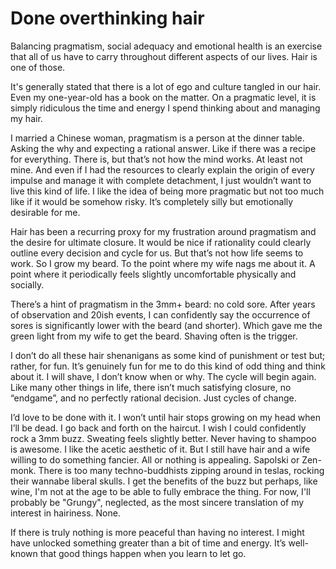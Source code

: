 # Done overthinking hair

Balancing pragmatism, social adequacy and emotional health is an exercise that all of us have to carry throughout different aspects of our lives. Hair is one of those.

It's generally stated that there is a lot of ego and culture tangled in our hair. Even my one-year-old has a book on the matter. On a pragmatic level, it is simply ridiculous the time and energy I spend thinking about and managing my hair.

I married a Chinese woman, pragmatism is a person at the dinner table. Asking the why and expecting a rational answer. Like if there was a recipe for everything. There is, but that’s not how the mind works. At least not mine. And even if I had the resources to clearly explain the origin of every impulse and manage it with complete detachment, I just wouldn’t want to live this kind of life. I like the idea of being more pragmatic but not too much like if it would be somehow risky. It’s completely silly but emotionally desirable for me.

Hair has been a recurring proxy for my frustration around pragmatism and the desire for ultimate closure. It would be nice if rationality could clearly outline every decision and cycle for us. But that’s not how life seems to work. So I grow my beard. To the point where my wife nags me about it. A point where it periodically feels slightly uncomfortable physically and socially. 

There’s a hint of pragmatism in the 3mm+ beard: no cold sore. After years of observation and 20ish events, I can confidently say the occurrence of sores is significantly lower with the beard (and shorter). Which gave me the green light from my wife to get the beard. Shaving often is the trigger.

I don’t do all these hair shenanigans as some kind of punishment or test but; rather, for fun. It’s genuinely fun for me to do this kind of odd thing and think about it. I will shave, I don’t know when or why. The cycle will begin again. Like many other things in life, there isn’t much satisfying closure, no “endgame”, and no perfectly rational decision. Just cycles of change.

I’d love to be done with it. I won’t until hair stops growing on my head when I’ll be dead. I go back and forth on the haircut. I wish I could confidently rock a 3mm buzz. Sweating feels slightly better. Never having to shampoo is awesome. I like the acetic aesthetic of it. But I still have hair and a wife willing to do something fancier. All or nothing is appealing.  Sapolski or Zen-monk. There is too many techno-buddhists zipping around in teslas, rocking their wannabe liberal skulls. I get the benefits of the buzz but perhaps, like wine, I'm not at the age to be able to fully embrace the thing. For now, I'll probably be "Grungy", neglected, as the most sincere translation of my interest in hairiness. None.

If there is truly nothing is more peaceful than having no interest. I might have unlocked something greater than a bit of time and energy. It’s well-known that good things happen when you learn to let go.